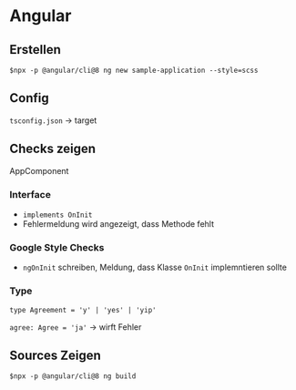 # Angular
## Erstellen
`$npx -p @angular/cli@8 ng new sample-application --style=scss`

## Config
`tsconfig.json` -> target

## Checks zeigen
AppComponent

### Interface
-   `implements OnInit`
-   Fehlermeldung wird angezeigt, dass Methode fehlt

### Google Style Checks
-   `ngOnInit` schreiben, Meldung, dass Klasse `OnInit` implemntieren sollte

### Type
`type Agreement = 'y' | 'yes' | 'yip'`

`agree: Agree = 'ja'` -> wirft Fehler

## Sources Zeigen
`$npx -p @angular/cli@8 ng build`
